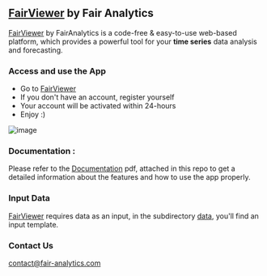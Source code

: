 ## [FairViewer](https://www.fair-analytics.com/product.html) by Fair Analytics

[FairViewer](https://viewer.fair-analytics.com/) by FairAnalytics is a code-free & easy-to-use web-based platform,
which provides a powerful tool for your **time series** data analysis and
forecasting.

### Access and use the App

* Go to [FairViewer](https://viewer.fair-analytics.com/)
* If you don't have an account, register yourself
* Your account will be activated within 24-hours
* Enjoy :) 

![image](https://user-images.githubusercontent.com/28296521/209551351-99f51cf7-2b00-4ce0-adef-3ac93a02cb6f.png)

### Documentation :

Please refer to the [Documentation](./FairViewerDocumentation_EN.pdf) pdf, attached in this repo to get a detailed information about the features and how to use the app properly. 

### Input Data

[FairViewer](https://viewer.fair-analytics.com/) requires data as an input, in the subdirectory [data](./data), you'll find an input template.

### Contact Us

contact@fair-analytics.com
